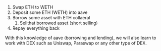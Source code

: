 1. Swap ETH to WETH
2. Deposit some ETH (WETH) into aave
3. Borrow some asset with ETH collaeral
    1. Sellthat borrowed asset (short selling)
4. Repay everything back


With this knowledge of aave (borrowing and lending), we will also learn to work with DEX such as Uniswap, Paraswap or any other type of DEX.